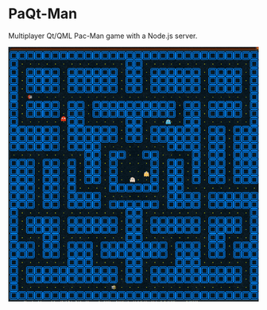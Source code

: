 # PaQt-Man
Multiplayer Qt/QML Pac-Man game with a Node.js server.

![Screenshot](images/PaQt-Man.gif)
